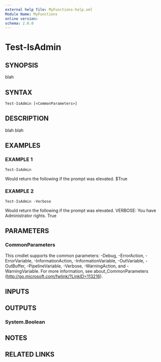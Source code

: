 ```yaml
---
external help file: MyFunctions-help.xml
Module Name: MyFunctions
online version:
schema: 2.0.0
---
```


# Test-IsAdmin

## SYNOPSIS
blah

## SYNTAX

```
Test-IsAdmin [<CommonParameters>]
```

## DESCRIPTION
blah blah

## EXAMPLES

### EXAMPLE 1
```
Test-IsAdmin
```

Would return the following if the prompt was elevated.
$True

### EXAMPLE 2
```
Test-IsAdmin -Verbose
```

Would return the following if the prompt was elevated.
VERBOSE: You have Administrator rights.
True

## PARAMETERS

### CommonParameters
This cmdlet supports the common parameters: -Debug, -ErrorAction, -ErrorVariable, -InformationAction, -InformationVariable, -OutVariable, -OutBuffer, -PipelineVariable, -Verbose, -WarningAction, and -WarningVariable.
For more information, see about_CommonParameters (http://go.microsoft.com/fwlink/?LinkID=113216).

## INPUTS

## OUTPUTS

### System.Boolean

## NOTES

## RELATED LINKS
